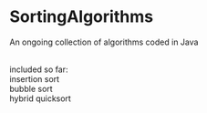 # SortingAlgorithms
An ongoing collection of algorithms coded in Java

<br>
included so far:<br>
insertion sort <br>
bubble sort <br>
hybrid quicksort
